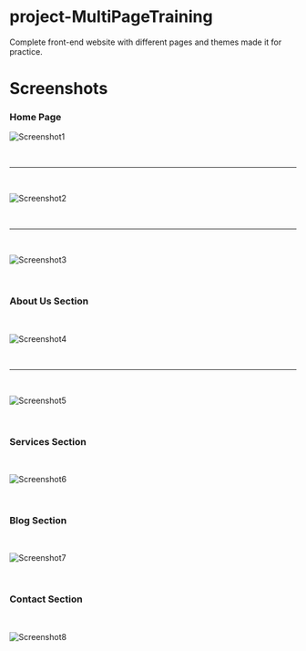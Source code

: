 # project-MultiPageTraining

Complete front-end website with different pages and themes made it for practice.

# Screenshots

<h3>Home Page</h3>

![Screenshot1](https://user-images.githubusercontent.com/26155340/148005313-def861de-e653-45cf-846a-f25e730e9f66.png)

<br>
<hr>
<br>

![Screenshot2](https://user-images.githubusercontent.com/26155340/148005422-5d7bebec-34ea-454d-bc12-83f9102d7034.png)

<br>
<hr>
<br>

![Screenshot3](https://user-images.githubusercontent.com/26155340/148005424-47038c4d-dff8-4207-ba14-a47032070b5a.png)

<br>
<h3>About Us Section</h3>
<br>

![Screenshot4](https://user-images.githubusercontent.com/26155340/148005430-85a350c0-d2a6-4738-9bc9-1c6154283548.png)

<br>
<hr>
<br>

![Screenshot5](https://user-images.githubusercontent.com/26155340/148006053-135fc168-b136-4515-a2f2-074cbef04dcb.png)

<br>
<h3>Services Section</h3>
<br>

![Screenshot6](https://user-images.githubusercontent.com/26155340/148005437-e987b067-6aee-4fbf-b155-1e4ec92d65b0.png)

<br>
<h3>Blog Section</h3>
<br>

![Screenshot7](https://user-images.githubusercontent.com/26155340/148005441-d9c97661-4c8b-4121-81b3-354da812bc5a.png)

<br>
<h3>Contact Section</h3>
<br>

![Screenshot8](https://user-images.githubusercontent.com/26155340/148006109-1c961a8f-e25e-4dae-b42f-b51e2a9be241.png)
